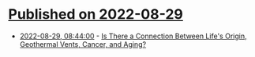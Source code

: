 # [Published on 2022-08-29](index.md)

* [2022-08-29, 08:44:00](https://science.slashdot.org/story/22/08/29/0426255/is-there-a-connection-between-lifes-origin-geothermal-vents-cancer-and-aging?utm_source=rss1.0mainlinkanon&utm_medium=feed) - [Is There a Connection Between Life's Origin, Geothermal Vents, Cancer, and Aging?](https://science.slashdot.org/story/22/08/29/0426255/is-there-a-connection-between-lifes-origin-geothermal-vents-cancer-and-aging?utm_source=rss1.0mainlinkanon&utm_medium=feed)
